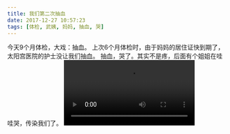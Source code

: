 ```yaml
---
title: 我们第二次抽血
date: 2017-12-27 10:57:23
tags: [体检, 武姨, 妈妈, 抽血, 哭]
---
```

今天9个月体检，大戏：抽血。
上次6个月体检时，由于妈妈的居住证快到期了，太阳宫医院的护士没让我们抽血。
抽血，哭了。其实不是疼，后面有个姐姐在哇哇哭，传染我们了。
<video src="//20170326.com/panda-20171227-tijian.mp4" controls="controls"></video>